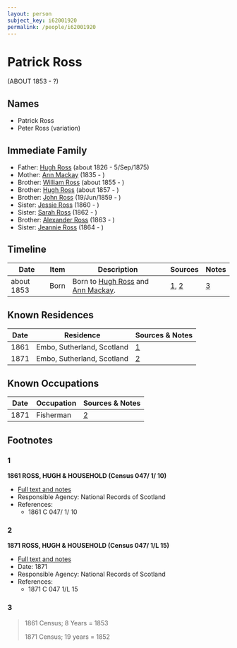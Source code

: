 ```yaml
---
layout: person
subject_key: i62001920
permalink: /people/i62001920
---
```


# Patrick Ross
(ABOUT 1853 - ?)

## Names

* Patrick Ross
* Peter Ross (variation)

## Immediate Family

* Father: [Hugh Ross](./@10594034@-hugh-ross-b1826-d1875-9-5.md) (about 1826 - 5/Sep/1875)
* Mother: [Ann Mackay](./@59598912@-ann-mackay-b1835-d.md) (1835 - )
* Brother: [William Ross](./@91623667@-william-ross-b1855-d.md) (about 1855 - )
* Brother: [Hugh Ross](./@33375290@-hugh-ross-b1857-d.md) (about 1857 - )
* Brother: [John Ross](./@75057664@-john-ross-b1859-6-19-d.md) (19/Jun/1859 - )
* Sister: [Jessie Ross](./@34993752@-jessie-ross-b1860-d.md) (1860 - )
* Sister: [Sarah Ross](./@84017554@-sarah-ross-b1862-d.md) (1862 - )
* Brother: [Alexander Ross](./@98834750@-alexander-ross-b1863-d.md) (1863 - )
* Sister: [Jeannie Ross](./@64098912@-jeannie-ross-b1864-d.md) (1864 - )

## Timeline

Date | Item | Description | Sources | Notes
---|---|---|---|---
about 1853 | Born | Born to [Hugh Ross](./@10594034@-hugh-ross-b1826-d1875-9-5.md) and [Ann Mackay](./@59598912@-ann-mackay-b1835-d.md). | [1](#1), [2](#2) | [3](#3)

## Known Residences

Date | Residence | Sources & Notes
---|---|---
1861 | Embo, Sutherland, Scotland | [1](#1)
1871 | Embo, Sutherland, Scotland | [2](#2)

## Known Occupations

Date | Occupation | Sources & Notes
---|---|---
1871 | Fisherman | [2](#2)

## Footnotes

### 1

**1861 ROSS, HUGH & HOUSEHOLD (Census 047/ 1/ 10)**

* [Full text and notes](../sources/@32173592@-1861-ross,-hugh-&-household-census-047-1-10-.md)
* Responsible Agency: National Records of Scotland
* References: 
  * 1861 C 047/ 1/ 10

### 2

**1871 ROSS, HUGH & HOUSEHOLD (Census 047/ 1/L 15)**

* [Full text and notes](../sources/@79952972@-1871-ross,-hugh-&-household-census-047-1-l-15-.md)
* Date: 1871
* Responsible Agency: National Records of Scotland
* References: 
  * 1871 C 047 1/L 15

### 3

> 1861 Census; 8 Years = 1853
>
> 1871 Census; 19 years = 1852
>


